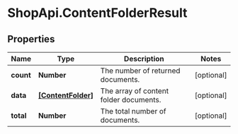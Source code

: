 # ShopApi.ContentFolderResult

## Properties
Name | Type | Description | Notes
------------ | ------------- | ------------- | -------------
**count** | **Number** | The number of returned documents. | [optional] 
**data** | [**[ContentFolder]**](ContentFolder.md) | The array of content folder documents. | [optional] 
**total** | **Number** | The total number of documents. | [optional] 
